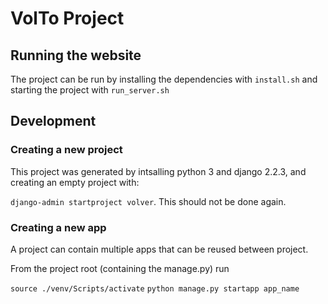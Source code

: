 # VolTo Project

## Running the website

The project can be run by installing the dependencies with ```install.sh``` and starting the project with ```run_server.sh```

## Development

### Creating a new project

This project was generated by intsalling python 3 and django 2.2.3, and creating an empty project with:

```django-admin startproject volver```. This should not be done again.

### Creating a new app

A project can contain multiple apps that can be reused between project.

From the project root (containing the manage.py) run

```source ./venv/Scripts/activate```
```python manage.py startapp app_name```